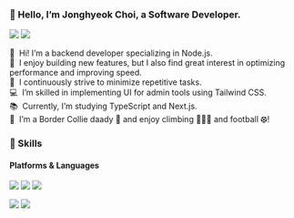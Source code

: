 ### 🤞 Hello, I’m Jonghyeok Choi, a Software Developer.
<p>
  <a href="mailto:jonghyeok.c.swe@gmail.com" target="_blank"><img src="https://img.shields.io/badge/jonghyeok.c.swe@gmail.com-EA4335?style=flat-square&logo=Gmail&logoColor=white"/></a>
</a>
  <a href="https://linkedin.com/in/jonghyeok-choi" target="_blank"><img src="https://img.shields.io/badge/LinkedIn-0A66C2?style=flat-square&logo=LinkedIn&logoColor=white"/></a>
</p>

<p>
<!--   👋&nbsp; 안녕하세요. 저는 <b>Nodejs 백엔드 개발자</b>입니다. <br/>
  🥸&nbsp; 기능 구현의 재미도 크지만, 성능 강화와 속도 개선에 관한 작업도 매우 흥미롭게 진행하고 있습니다. <br/>
  🔄&nbsp; 저는 반복되는 작업을 최소화하기 위해 지속적으로 노력하고 있습니다. <br/>
  💻&nbsp; TailwindCss를 활용하여 관리자 도구의 UI를 구현하는 데 필요한 능력을 갖추고 있습니다. <br/>
  📚&nbsp; Typescript, NextJS 스킬을 공부하고있어요. <br/>
  🌱&nbsp; 보더콜리 견주 🐶, 클라이밍 🧗🏼‍♀️, 풋살 ⚽︎ 좋아합니다!<br/> -->

  👋&nbsp;  Hi! I’m a backend developer specializing in Node.js. <br/>
  🥸&nbsp;  I enjoy building new features, but I also find great interest in optimizing performance and improving speed. <br/>
  🔄&nbsp;  I continuously strive to minimize repetitive tasks. <br/>
  💻&nbsp;  I’m skilled in implementing UI for admin tools using Tailwind CSS. <br/>
  📚&nbsp;  Currently, I’m studying TypeScript and Next.js. <br/>
  🌱&nbsp;  I’m a Border Collie daady 🐶 and enjoy climbing 🧗🏼‍♀️ and football ⚽︎! <br/>
</p>


### 💪 Skills
#### Platforms & Languages
<p>
  <img src="https://img.shields.io/badge/Node.js-brightgreen?logo=node.js&logoColor=white"/>
  <img src="https://img.shields.io/badge/GraphQL-E10098?logo=graphql&logoColor=white"/>
  <img src="https://img.shields.io/badge/PostgreSQL-316192?logo=postgresql&logoColor=white"/>
</p>
<p>
  <img src="https://img.shields.io/badge/JavaScript-yellow?logo=javascript&logoColor=white"/>
  <img src="https://img.shields.io/badge/TypeScript-3178C6?style=flat-square&logo=TypeScript&logoColor=white"/>
</p>
<!--
**BaskBoomy/BaskBoomy** is a ✨ _special_ ✨ repository because its `README.md` (this file) appears on your GitHub profile.

Here are some ideas to get you started:

- 🔭 I’m currently working on ...
- 🌱 I’m currently learning ...
- 👯 I’m looking to collaborate on ...
- 🤔 I’m looking for help with ...
- 💬 Ask me about ...
- 📫 How to reach me: ...
- 😄 Pronouns: ...
- ⚡ Fun fact: ...
-->
